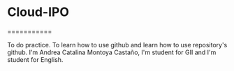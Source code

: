 # Cloud-IPO
===========

To do practice.
To learn how to use github and learn how to use repository's github.
I'm Andrea Catalina Montoya Castaño, I'm student for GII and I'm student for English.
